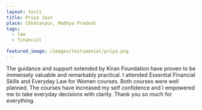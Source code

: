 ```yaml
---
layout: testi
title: Priya Jain
place: Chhatarpur, Madhya Pradesh
tags:
  - law
  - financial
  
featured_image: /images/testimonial/priya.png
---
```

The guidance and support extended by Kiran Foundation have proven to be immensely valuable and remarkably practical. I attended Essential Financial Skills and Everyday Law for Women courses. Both courses were well planned. The courses have increased my self confidence and I empowered me to take everyday decisions with clarity. Thank you so much for everything. 
